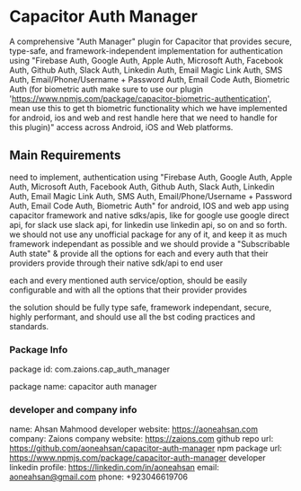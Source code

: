 # Capacitor Auth Manager

A comprehensive "Auth Manager" plugin for Capacitor that provides secure, type-safe, and framework-independent implementation for authentication using "Firebase Auth, Google Auth, Apple Auth, Microsoft Auth, Facebook Auth, Github Auth, Slack Auth, Linkedin Auth, Email Magic Link Auth, SMS Auth, Email/Phone/Username + Password Auth, Email Code Auth, Biometric Auth (for biometric auth make sure to use our plugin 'https://www.npmjs.com/package/capacitor-biometric-authentication', mean use this to get th biometric functionality which we have implemented for android, ios and web and rest handle here that we need to handle for this plugin)" access across Android, iOS and Web platforms.

## Main Requirements

need to implement, authentication using "Firebase Auth, Google Auth, Apple Auth, Microsoft Auth, Facebook Auth, Github Auth, Slack Auth, Linkedin Auth, Email Magic Link Auth, SMS Auth, Email/Phone/Username + Password Auth, Email Code Auth, Biometric Auth" for android, IOS and web app using capacitor framework and native sdks/apis, like for google use google direct api, for slack use slack api, for linkedin use linkedin api, so on and so forth.
we should not use any unofficial package for any of it, and keep it as much framework independant as possible
and we should provide a "Subscribable Auth state" & provide all the options for each and every auth that their providers provide through their native sdk/api to end user

each and every mentioned auth service/option, should be easily configurable and with all the options that their provider provides

the solution should be fully type safe, framework independant, secure, highly performant, and should use all the bst coding practices and standards.

### Package Info

package id: com.zaions.cap_auth_manager

package name: capacitor auth manager

### developer and company info

name: Ahsan Mahmood
developer website: https://aoneahsan.com
company: Zaions
company website: https://zaions.com
github repo url: https://github.com/aoneahsan/capacitor-auth-manager
npm package url: https://www.npmjs.com/package/capacitor-auth-manager
developer linkedin profile: https://linkedin.com/in/aoneahsan
email: aoneahsan@gmail.com
phone: +923046619706
